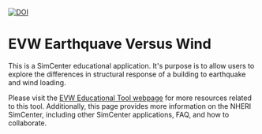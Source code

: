 [![DOI](https://zenodo.org/badge/DOI/10.5281/zenodo.1410695.svg)](https://doi.org/10.5281/zenodo.1410695)

# EVW Earthquave Versus Wind

This is a SimCenter educational application. It's purpose is to allow users to explore the differences
in structural response of a building to earthquake and wind loading.

Please visit the [EVW Educational Tool webpage](https://simcenter.designsafe-ci.org/learning-tools/evw-application/)
for more resources related to this tool. Additionally, this page
provides more information on the NHERI SimCenter, including other SimCenter
applications, FAQ, and how to collaborate.
